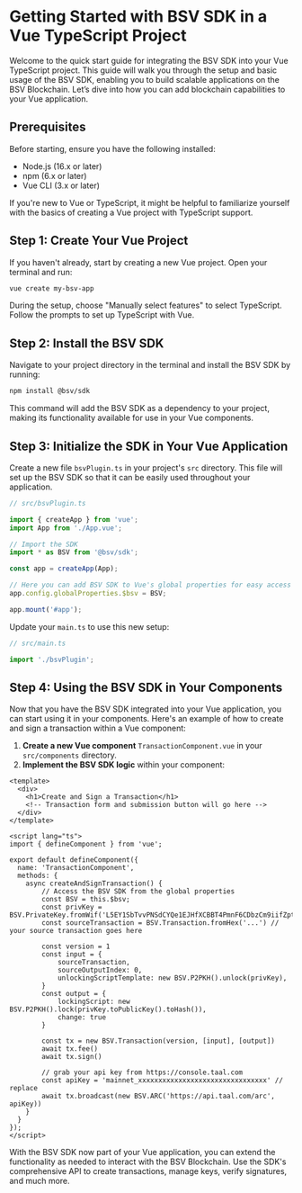 # Getting Started with BSV SDK in a Vue TypeScript Project

Welcome to the quick start guide for integrating the BSV SDK into your Vue TypeScript project. This guide will walk you through the setup and basic usage of the BSV SDK, enabling you to build scalable applications on the BSV Blockchain. Let’s dive into how you can add blockchain capabilities to your Vue application.

## Prerequisites

Before starting, ensure you have the following installed:
- Node.js (16.x or later)
- npm (6.x or later)
- Vue CLI (3.x or later)

If you're new to Vue or TypeScript, it might be helpful to familiarize yourself with the basics of creating a Vue project with TypeScript support.

## Step 1: Create Your Vue Project

If you haven't already, start by creating a new Vue project. Open your terminal and run:

```bash
vue create my-bsv-app
```

During the setup, choose "Manually select features" to select TypeScript. Follow the prompts to set up TypeScript with Vue.

## Step 2: Install the BSV SDK

Navigate to your project directory in the terminal and install the BSV SDK by running:

```bash
npm install @bsv/sdk
```

This command will add the BSV SDK as a dependency to your project, making its functionality available for use in your Vue components.

## Step 3: Initialize the SDK in Your Vue Application

Create a new file `bsvPlugin.ts` in your project's `src` directory. This file will set up the BSV SDK so that it can be easily used throughout your application.

```typescript
// src/bsvPlugin.ts

import { createApp } from 'vue';
import App from './App.vue';

// Import the SDK
import * as BSV from '@bsv/sdk';

const app = createApp(App);

// Here you can add BSV SDK to Vue's global properties for easy access in components
app.config.globalProperties.$bsv = BSV;

app.mount('#app');
```

Update your `main.ts` to use this new setup:

```typescript
// src/main.ts

import './bsvPlugin';
```

## Step 4: Using the BSV SDK in Your Components

Now that you have the BSV SDK integrated into your Vue application, you can start using it in your components. Here's an example of how to create and sign a transaction within a Vue component:

1. **Create a new Vue component** `TransactionComponent.vue` in your `src/components` directory.
2. **Implement the BSV SDK logic** within your component:

```vue
<template>
  <div>
    <h1>Create and Sign a Transaction</h1>
    <!-- Transaction form and submission button will go here -->
  </div>
</template>

<script lang="ts">
import { defineComponent } from 'vue';

export default defineComponent({
  name: 'TransactionComponent',
  methods: {
    async createAndSignTransaction() {
        // Access the BSV SDK from the global properties
        const BSV = this.$bsv;
        const privKey = BSV.PrivateKey.fromWif('L5EY1SbTvvPNSdCYQe1EJHfXCBBT4PmnF6CDbzCm9iifZptUvDGB')
        const sourceTransaction = BSV.Transaction.fromHex('...') // your source transaction goes here

        const version = 1
        const input = {
            sourceTransaction,
            sourceOutputIndex: 0,
            unlockingScriptTemplate: new BSV.P2PKH().unlock(privKey),
        }
        const output = {
            lockingScript: new BSV.P2PKH().lock(privKey.toPublicKey().toHash()),
            change: true
        }

        const tx = new BSV.Transaction(version, [input], [output])
        await tx.fee()
        await tx.sign()

        // grab your api key from https://console.taal.com
        const apiKey = 'mainnet_xxxxxxxxxxxxxxxxxxxxxxxxxxxxxxxx' // replace
        await tx.broadcast(new BSV.ARC('https://api.taal.com/arc', apiKey))
    }
  }
});
</script>
```

With the BSV SDK now part of your Vue application, you can extend the functionality as needed to interact with the BSV Blockchain. Use the SDK's comprehensive API to create transactions, manage keys, verify signatures, and much more.
